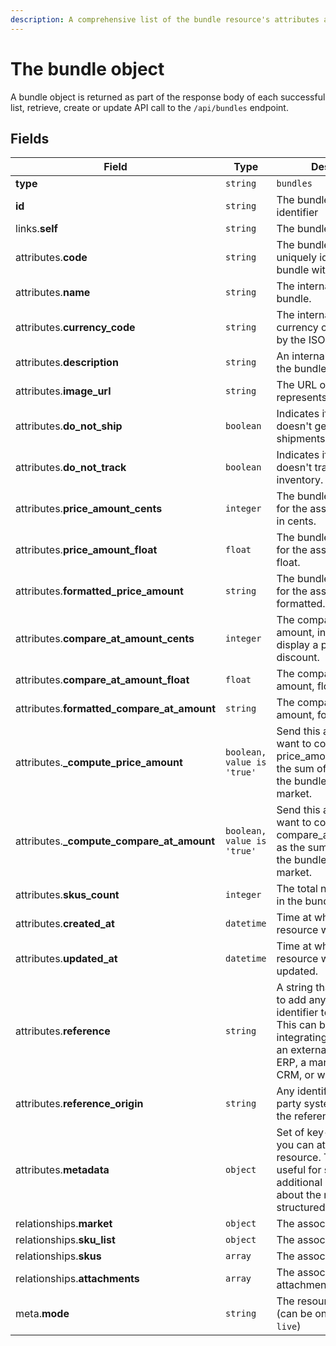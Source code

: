 ```yaml
---
description: A comprehensive list of the bundle resource's attributes and relationships
---
```


# The bundle object

A bundle object is returned as part of the response body of each successful list, retrieve, create or update API call to the `/api/bundles` endpoint.

## Fields

| Field          | Type     | Description                                  |
| -------------- | -------- | -------------------------------------------- |
| **type**       | `string` | `bundles`                        |
| **id**         | `string` | The bundle unique identifier  |
| links.**self** | `string` | The bundle endpoint URL       |
| attributes.**code** | `string` | The bundle code, that uniquely identifies the bundle within the market. |
| attributes.**name** | `string` | The internal name of the bundle. |
| attributes.**currency_code** | `string` | The international 3-letter currency code as defined by the ISO 4217 standard. |
| attributes.**description** | `string` | An internal description of the bundle. |
| attributes.**image_url** | `string` | The URL of an image that represents the bundle. |
| attributes.**do_not_ship** | `boolean` | Indicates if the bundle doesn't generate shipments. |
| attributes.**do_not_track** | `boolean` | Indicates if the bundle doesn't track the stock inventory. |
| attributes.**price_amount_cents** | `integer` | The bundle price amount for the associated market, in cents. |
| attributes.**price_amount_float** | `float` | The bundle price amount for the associated market, float. |
| attributes.**formatted_price_amount** | `string` | The bundle price amount for the associated market, formatted. |
| attributes.**compare_at_amount_cents** | `integer` | The compared price amount, in cents. Useful to display a percentage discount. |
| attributes.**compare_at_amount_float** | `float` | The compared price amount, float. |
| attributes.**formatted_compare_at_amount** | `string` | The compared price amount, formatted. |
| attributes.**_compute_price_amount** | `boolean, value is 'true'` | Send this attribute if you want to compute the price_amount_cents as the sum of the prices of the bundle SKUs for the market. |
| attributes.**_compute_compare_at_amount** | `boolean, value is 'true'` | Send this attribute if you want to compute the compare_at_amount_cents as the sum of the prices of the bundle SKUs for the market. |
| attributes.**skus_count** | `integer` | The total number of SKUs in the bundle. |
| attributes.**created_at** | `datetime` | Time at which the resource was created. |
| attributes.**updated_at** | `datetime` | Time at which the resource was last updated. |
| attributes.**reference** | `string` | A string that you can use to add any external identifier to the resource. This can be useful for integrating the resource to an external system, like an ERP, a marketing tool, a CRM, or whatever. |
| attributes.**reference_origin** | `string` | Any identifier of the third party system that defines the reference code |
| attributes.**metadata** | `object` | Set of key-value pairs that you can attach to the resource. This can be useful for storing additional information about the resource in a structured format. |
| relationships.**market** | `object` | The associated market. |
| relationships.**sku_list** | `object` | The associated SKU list. |
| relationships.**skus** | `array` | The associated SKUs. |
| relationships.**attachments** | `array` | The associated attachments. |
| meta.**mode** | `string` | The resource environment \(can be one of `test` or `live`\) |

